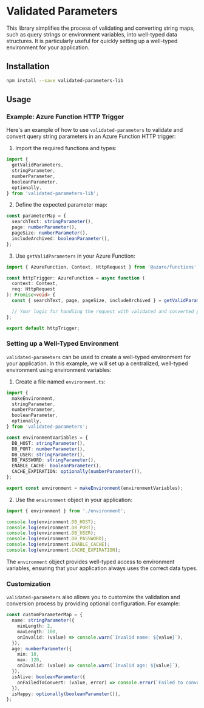 # Validated Parameters

This library simplifies the process of validating and converting string maps, such as query strings or environment variables, into well-typed data structures. It is particularly useful for quickly setting up a well-typed environment for your application.

## Installation

```bash
npm install --save validated-parameters-lib
```

## Usage

### Example: Azure Function HTTP Trigger

Here's an example of how to use `validated-parameters` to validate and convert query string parameters in an Azure Function HTTP trigger:

1. Import the required functions and types:

```typescript
import {
  getValidParameters,
  stringParameter,
  numberParameter,
  booleanParameter,
  optionally,
} from 'validated-parameters-lib';
```

2. Define the expected parameter map:

```typescript
const parameterMap = {
  searchText: stringParameter(),
  page: numberParameter(),
  pageSize: numberParameter(),
  includeArchived: booleanParameter(),
};
```

3. Use `getValidParameters` in your Azure Function:

```typescript
import { AzureFunction, Context, HttpRequest } from '@azure/functions';

const httpTrigger: AzureFunction = async function (
  context: Context,
  req: HttpRequest
): Promise<void> {
  const { searchText, page, pageSize, includeArchived } = getValidParameters(parameterMap, req.query);

  // Your logic for handling the request with validated and converted parameters.
};

export default httpTrigger;
```

### Setting up a Well-Typed Environment

`validated-parameters` can be used to create a well-typed environment for your application. In this example, we will set up a centralized, well-typed environment using environment variables:

1. Create a file named `environment.ts`:

```typescript
import {
  makeEnvironment,
  stringParameter,
  numberParameter,
  booleanParameter,
  optionally,
} from 'validated-parameters';

const environmentVariables = {
  DB_HOST: stringParameter(),
  DB_PORT: numberParameter(),
  DB_USER: stringParameter(),
  DB_PASSWORD: stringParameter(),
  ENABLE_CACHE: booleanParameter(),
  CACHE_EXPIRATION: optionally(numberParameter()),
};

export const environment = makeEnvironment(environmentVariables);
```

2. Use the `environment` object in your application:

```typescript
import { environment } from './environment';

console.log(environment.DB_HOST);
console.log(environment.DB_PORT);
console.log(environment.DB_USER);
console.log(environment.DB_PASSWORD);
console.log(environment.ENABLE_CACHE);
console.log(environment.CACHE_EXPIRATION);
```

The `environment` object provides well-typed access to environment variables, ensuring that your application always uses the correct data types.

### Customization

`validated-parameters` also allows you to customize the validation and conversion process by providing optional configuration. For example:

```typescript
const customParameterMap = {
  name: stringParameter({
    minLength: 2,
    maxLength: 100,
    onInvalid: (value) => console.warn(`Invalid name: ${value}`),
  }),
  age: numberParameter({
    min: 18,
    max: 120,
    onInvalid: (value) => console.warn(`Invalid age: ${value}`),
  }),
  isAlive: booleanParameter({
    onFailedToConvert: (value, error) => console.error(`Failed to convert isAlive: ${value}`, error),
  }),
  isHappy: optionally(booleanParameter()),
};
```

